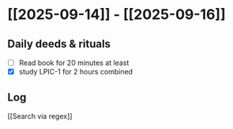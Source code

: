 # [[2025-09-14]] -  [[2025-09-16]]

## Daily deeds & rituals


- [ ] Read book for 20 minutes at least
- [x] study LPIC-1 for 2 hours combined

## Log
[[Search via regex]]
